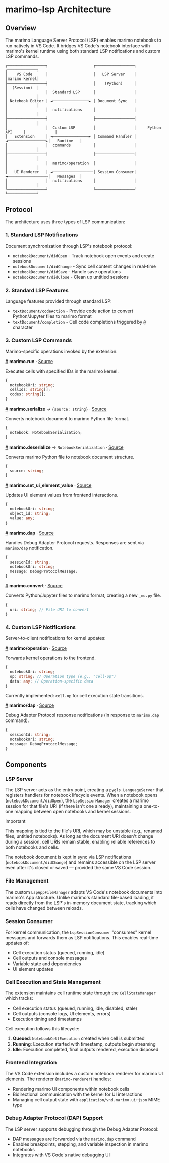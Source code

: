 # marimo-lsp Architecture

## Overview

The marimo Language Server Protocol (LSP) enables marimo notebooks to run
natively in VS Code. It bridges VS Code's notebook interface with marimo's
kernel runtime using both standard LSP notifications and custom LSP commands.

```
┌─────────────────┐                    ┌─────────────────┐                    ┌─────────────┐
│    VS Code      │                    │   LSP Server    │                    │marimo kernel│
├─────────────────┤                    │    (Python)     │                    │  (Session)  │
│                 │  Standard LSP      │                 │                    │             │
│ Notebook Editor │ ◄────────────────► │ Document Sync   │                    │             │
│                 │  notifications     │                 │                    │             │
├─────────────────┤                    ├─────────────────┤                    │             │
│                 │  Custom LSP        │                 │     Python API     │             │
│   Extension     │ ◄────────────────► │ Command Handler │ ◄─────────────────►│   Runtime   │
│                 │  commands          │                 │                    │             │
├─────────────────┤                    ├─────────────────┤                    │             │
│                 │  marimo/operation  │                 │                    │             │
│   UI Renderer   │ ◄──────────────────│ Session Consumer│ ◄──────────────────│   Messages  │
│                 │  notifications     │                 │                    │             │
└─────────────────┘                    └─────────────────┘                    └─────────────┘
```

## Protocol

The architecture uses three types of LSP communication:

### 1. Standard LSP Notifications

Document synchronization through LSP's notebook protocol:

- `notebookDocument/didOpen` - Track notebook open events and create sessions
- `notebookDocument/didChange` - Sync cell content changes in real-time
- `notebookDocument/didSave` - Handle save operations
- `notebookDocument/didClose` - Clean up untitled sessions

### 2. Standard LSP Features

Language features provided through standard LSP:

- `textDocument/codeAction` - Provide code action to convert Python/Jupyter
  files to marimo format
- `textDocument/completion` - Cell code completions triggered by `@` character

### 3. Custom LSP Commands

Marimo-specific operations invoked by the extension:

<a name="marimo.run" href="#marimo.run">#</a> **marimo.run** ·
[Source](src/marimo_lsp/server.py#L109)

Executes cells with specified IDs in the marimo kernel.

```typescript
{
  notebookUri: string;
  cellIds: string[];
  codes: string[];
}
```

<a name="marimo.serialize" href="#marimo.serialize">#</a> **marimo.serialize** →
`{source: string}` · [Source](src/marimo_lsp/server.py#L126)

Converts notebook document to marimo Python file format.

```typescript
{
  notebook: NotebookSerialization;
}
```

<a name="marimo.deserialize" href="#marimo.deserialize">#</a>
**marimo.deserialize** → `NotebookSerialization` ·
[Source](src/marimo_lsp/server.py#L143)

Converts marimo Python file to notebook document structure.

```typescript
{
  source: string;
}
```

<a name="marimo.set_ui_element_value" href="#marimo.set_ui_element_value">#</a>
**marimo.set_ui_element_value** · [Source](src/marimo_lsp/server.py#L119)

Updates UI element values from frontend interactions.

```typescript
{
  notebookUri: string;
  object_id: string;
  value: any;
}
```

<a name="marimo.dap" href="#marimo.dap">#</a> **marimo.dap** ·
[Source](src/marimo_lsp/server.py#L149)

Handles Debug Adapter Protocol requests. Responses are sent via `marimo/dap`
notification.

```typescript
{
  sessionId: string;
  notebookUri: string;
  message: DebugProtocolMessage;
}
```

<a name="marimo.convert" href="#marimo.convert">#</a> **marimo.convert** ·
[Source](src/marimo_lsp/server.py#L206)

Converts Python/Jupyter files to marimo format, creating a new `_mo.py` file.

```typescript
{
  uri: string; // File URI to convert
}
```

### 4. Custom LSP Notifications

Server-to-client notifications for kernel updates:

<a name="marimo/operation" href="#marimo/operation">#</a> **marimo/operation** ·
[Source](src/marimo_lsp/session_consumer.py#L46)

Forwards kernel operations to the frontend.

```typescript
{
  notebookUri: string;
  op: string; // Operation type (e.g., "cell-op")
  data: any; // Operation-specific data
}
```

Currently implemented: `cell-op` for cell execution state transitions.

<a name="marimo/dap" href="#marimo/dap">#</a> **marimo/dap** ·
[Source](src/marimo_lsp/debug_adapter.py#L59)

Debug Adapter Protocol response notifications (in response to `marimo.dap`
command).

```typescript
{
  sessionId: string;
  notebookUri: string;
  message: DebugProtocolMessage;
}
```

## Components

### LSP Server

The LSP server acts as the entry point, creating a `pygls.LanguageServer` that
registers handlers for notebook lifecycle events. When a notebook opens
(`notebookDocument/didOpen`), the `LspSessionManager` creates a marimo session
for that file's URI (if there isn't one already), maintaining a one-to-one
mapping between open notebooks and kernel sessions.

> [!IMPORTANT]
> This mapping is tied to the file's URI, which may be unstable (e.g., renamed
> files, untitled notebooks). As long as the document URI doesn't change during
> a session, cell URIs remain stable, enabling reliable references to both
> notebooks and cells.

The notebook document is kept in sync via LSP notifications
(`notebookDocument/didChange`) and remains accessible on the LSP server even
after it's closed or saved — provided the same VS Code session.

### File Management

The custom `LspAppFileManager` adapts VS Code's notebook documents into marimo's
App structure. Unlike marimo's standard file-based loading, it reads directly
from the LSP's in-memory document state, tracking which cells have changed
between reloads.

### Session Consumer

For kernel communication, the `LspSessionConsumer` "consumes" kernel messages
and forwards them as LSP notifications. This enables real-time updates of:

- Cell execution status (queued, running, idle)
- Cell outputs and console messages
- Variable state and dependencies
- UI element updates

### Cell Execution and State Management

The extension maintains cell runtime state through the `CellStateManager` which
tracks:

- Cell execution status (queued, running, idle, disabled, stale)
- Cell outputs (console logs, UI elements, errors)
- Execution timing and timestamps

Cell execution follows this lifecycle:

1. **Queued**: `NotebookCellExecution` created when cell is submitted
2. **Running**: Execution started with timestamp, outputs begin streaming
3. **Idle**: Execution completed, final outputs rendered, execution disposed

### Frontend Integration

The VS Code extension includes a custom notebook renderer for marimo UI
elements. The renderer (`marimo-renderer`) handles:

- Rendering marimo UI components within notebook cells
- Bidirectional communication with the kernel for UI interactions
- Managing cell output state with `application/vnd.marimo.ui+json` MIME type

### Debug Adapter Protocol (DAP) Support

The LSP server supports debugging through the Debug Adapter Protocol:

- DAP messages are forwarded via the `marimo.dap` command
- Enables breakpoints, stepping, and variable inspection in marimo notebooks
- Integrates with VS Code's native debugging UI
